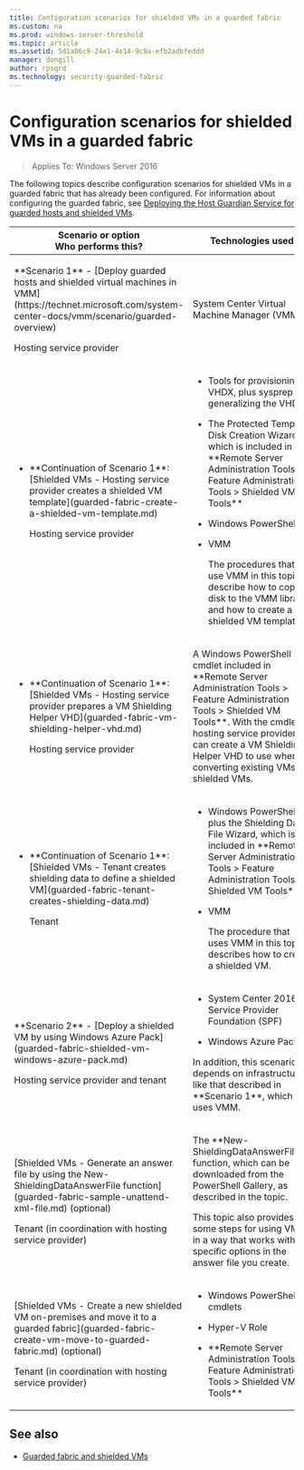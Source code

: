 ```yaml
---
title: Configuration scenarios for shielded VMs in a guarded fabric
ms.custom: na
ms.prod: windows-server-threshold
ms.topic: article
ms.assetid: 5d1a06c9-24e1-4e14-9c9a-efb2adbfeddd
manager: dongill
author: rpsqrd
ms.technology: security-guarded-fabric
---
```

# Configuration scenarios for shielded VMs in a guarded fabric

>Applies To: Windows Server 2016

The following topics describe configuration scenarios for shielded VMs in a guarded fabric that has already been configured. For information about configuring the guarded fabric, see [Deploying the Host Guardian Service for guarded hosts and shielded VMs](guarded-fabric-deploying-hgs-overview.md).

<!-- The "swim lanes" diagram will be nice, when it's available - link to it. -->

<table>
<colgroup>
<col width="50%" />
<col width="50%" />
</colgroup>
<thead>
<tr class="header">
<th>Scenario or option<br>Who performs this?</th>
<th>Technologies used</th>
</tr>
</thead>
<tbody>
<tr class="odd">
<td><p>**Scenario 1** - [Deploy guarded hosts and shielded virtual machines in VMM](https://technet.microsoft.com/system-center-docs/vmm/scenario/guarded-overview)</p>
<p>Hosting service provider</p></td>
<td><p>System Center Virtual Machine Manager (VMM)</p></td>
</tr>
<tr class="even">
<td><ul><li><p>**Continuation of Scenario 1**: [Shielded VMs - Hosting service provider creates a shielded VM template](guarded-fabric-create-a-shielded-vm-template.md)</p><p>Hosting service provider</p></li></ul></td>
<td><ul>
<li><p>Tools for provisioning a VHDX, plus sysprep (for generalizing the VHDX)</p></li>
<li><p>The Protected Template Disk Creation Wizard, which is included in **Remote Server Administration Tools &gt; Feature Administration Tools &gt; Shielded VM Tools**</p></li>
<li><p>Windows PowerShell</p></li>
<li><p>VMM</p>
<p>The procedures that use VMM in this topic describe how to copy a disk to the VMM library and how to create a shielded VM template.</p>
</li>
</ul></td>
</tr>
<tr class="odd">
<td><ul><li><p>**Continuation of Scenario 1**: [Shielded VMs - Hosting service provider prepares a VM Shielding Helper VHD](guarded-fabric-vm-shielding-helper-vhd.md)</p><p>Hosting service provider</p></li></ul></td>
<td><p>A Windows PowerShell cmdlet included in **Remote Server Administration Tools &gt; Feature Administration Tools &gt; Shielded VM Tools**. With the cmdlet, a hosting service provider can create a VM Shielding Helper VHD to use when converting existing VMs to shielded VMs.</p></td>
</tr>
<tr class="even">
<td><ul><li><p>**Continuation of Scenario 1**: [Shielded VMs - Tenant creates shielding data to define a shielded VM](guarded-fabric-tenant-creates-shielding-data.md)</p><p>Tenant</p></li></ul></td>
<td><ul>
<li><p>Windows PowerShell, plus the Shielding Data File Wizard, which is included in **Remote Server Administration Tools &gt; Feature Administration Tools &gt; Shielded VM Tools**</p></li>
<li><p>VMM</p>
<p>The procedure that uses VMM in this topic describes how to create a shielded VM.</p></li>
</ul></td>
</tr>
<tr class="odd">
<td><p>**Scenario 2** - [Deploy a shielded VM by using Windows Azure Pack](guarded-fabric-shielded-vm-windows-azure-pack.md)</p><p>Hosting service provider and tenant</p></td>
<td><ul>
<li><p>System Center 2016 - Service Provider Foundation (SPF)</p></li>
<li><p>Windows Azure Pack</p></li>
</ul>
<p>In addition, this scenario depends on infrastructure like that described in **Scenario 1**, which uses VMM.</p></td>
</tr>
<tr class="even">
<td><p>[Shielded VMs - Generate an answer file by using the New-ShieldingDataAnswerFile function](guarded-fabric-sample-unattend-xml-file.md) (optional)</p><p>Tenant (in coordination with hosting service provider)</p></td>
<td><p>The **New-ShieldingDataAnswerFile** function, which can be downloaded from the PowerShell Gallery, as described in the topic.</p>
<p>This topic also provides some steps for using VMM in a way that works with specific options in the answer file you create.</p></td>
</tr>
<tr class="odd">
<td><p>[Shielded VMs - Create a new shielded VM on-premises and move it to a guarded fabric](guarded-fabric-create-vm-move-to-guarded-fabric.md) (optional)</p><p>Tenant (in coordination with hosting service provider)</p></td>
<td><ul>
<li><p>Windows PowerShell cmdlets</p></li>
<li><p>Hyper-V Role</p></li>
<li><p>**Remote Server Administration Tools &gt; Feature Administration Tools &gt; Shielded VM Tools**</p></li>
</ul></td>
</tr>
</tbody>
</table>

 ## See also
 
 - [Guarded fabric and shielded VMs](guarded-fabric-and-shielded-vms-top-node.md)

